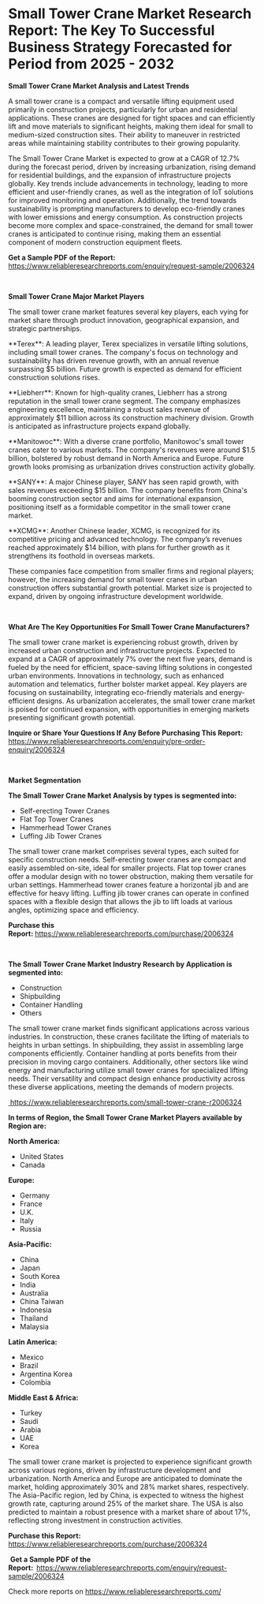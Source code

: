 <p><h1>Small Tower Crane Market Research Report: The Key To Successful Business Strategy Forecasted for Period from 2025 - 2032</h1></p><p><strong>Small Tower Crane Market Analysis and Latest Trends</strong></p>
<p><p>A small tower crane is a compact and versatile lifting equipment used primarily in construction projects, particularly for urban and residential applications. These cranes are designed for tight spaces and can efficiently lift and move materials to significant heights, making them ideal for small to medium-sized construction sites. Their ability to maneuver in restricted areas while maintaining stability contributes to their growing popularity.</p><p>The Small Tower Crane Market is expected to grow at a CAGR of 12.7% during the forecast period, driven by increasing urbanization, rising demand for residential buildings, and the expansion of infrastructure projects globally. Key trends include advancements in technology, leading to more efficient and user-friendly cranes, as well as the integration of IoT solutions for improved monitoring and operation. Additionally, the trend towards sustainability is prompting manufacturers to develop eco-friendly cranes with lower emissions and energy consumption. As construction projects become more complex and space-constrained, the demand for small tower cranes is anticipated to continue rising, making them an essential component of modern construction equipment fleets.</p></p>
<p><strong>Get a Sample PDF of the Report:&nbsp;</strong> <a href="https://www.reliableresearchreports.com/enquiry/request-sample/2006324?utm_campaign=2657&utm_medium=2&utm_source=Github&utm_content=ia&utm_term=10042025&utm_id=small-tower-crane">https://www.reliableresearchreports.com/enquiry/request-sample/2006324</a></p>
<p>&nbsp;</p>
<p><strong>Small Tower Crane Major Market Players</strong></p>
<p><p>The small tower crane market features several key players, each vying for market share through product innovation, geographical expansion, and strategic partnerships.</p><p>**Terex**: A leading player, Terex specializes in versatile lifting solutions, including small tower cranes. The company's focus on technology and sustainability has driven revenue growth, with an annual revenue surpassing $5 billion. Future growth is expected as demand for efficient construction solutions rises.</p><p>**Liebherr**: Known for high-quality cranes, Liebherr has a strong reputation in the small tower crane segment. The company emphasizes engineering excellence, maintaining a robust sales revenue of approximately $11 billion across its construction machinery division. Growth is anticipated as infrastructure projects expand globally.</p><p>**Manitowoc**: With a diverse crane portfolio, Manitowoc's small tower cranes cater to various markets. The company's revenues were around $1.5 billion, bolstered by robust demand in North America and Europe. Future growth looks promising as urbanization drives construction activity globally.</p><p>**SANY**: A major Chinese player, SANY has seen rapid growth, with sales revenues exceeding $15 billion. The company benefits from China's booming construction sector and aims for international expansion, positioning itself as a formidable competitor in the small tower crane market.</p><p>**XCMG**: Another Chinese leader, XCMG, is recognized for its competitive pricing and advanced technology. The company’s revenues reached approximately $14 billion, with plans for further growth as it strengthens its foothold in overseas markets.</p><p>These companies face competition from smaller firms and regional players; however, the increasing demand for small tower cranes in urban construction offers substantial growth potential. Market size is projected to expand, driven by ongoing infrastructure development worldwide.</p></p>
<p>&nbsp;</p>
<p><strong>What Are The Key Opportunities For Small Tower Crane Manufacturers?</strong></p>
<p><p>The small tower crane market is experiencing robust growth, driven by increased urban construction and infrastructure projects. Expected to expand at a CAGR of approximately 7% over the next five years, demand is fueled by the need for efficient, space-saving lifting solutions in congested urban environments. Innovations in technology, such as enhanced automation and telematics, further bolster market appeal. Key players are focusing on sustainability, integrating eco-friendly materials and energy-efficient designs. As urbanization accelerates, the small tower crane market is poised for continued expansion, with opportunities in emerging markets presenting significant growth potential.</p></p>
<p><strong>Inquire or Share Your Questions If Any Before Purchasing This Report:</strong> <a href="https://www.reliableresearchreports.com/enquiry/pre-order-enquiry/2006324?utm_campaign=2657&utm_medium=2&utm_source=Github&utm_content=ia&utm_term=10042025&utm_id=small-tower-crane">https://www.reliableresearchreports.com/enquiry/pre-order-enquiry/2006324</a></p>
<p>&nbsp;</p>
<p><strong>Market Segmentation</strong></p>
<p><strong>The Small Tower Crane Market Analysis by types is segmented into:</strong></p>
<p><ul><li>Self-erecting Tower Cranes</li><li>Flat Top Tower Cranes</li><li>Hammerhead Tower Cranes</li><li>Luffing Jib Tower Cranes</li></ul></p>
<p><p>The small tower crane market comprises several types, each suited for specific construction needs. Self-erecting tower cranes are compact and easily assembled on-site, ideal for smaller projects. Flat top tower cranes offer a modular design with no tower obstruction, making them versatile for urban settings. Hammerhead tower cranes feature a horizontal jib and are effective for heavy lifting. Luffing jib tower cranes can operate in confined spaces with a flexible design that allows the jib to lift loads at various angles, optimizing space and efficiency.</p></p>
<p><strong>Purchase this Report:&nbsp;</strong><a href="https://www.reliableresearchreports.com/purchase/2006324?utm_campaign=2657&utm_medium=2&utm_source=Github&utm_content=ia&utm_term=10042025&utm_id=small-tower-crane">https://www.reliableresearchreports.com/purchase/2006324</a></p>
<p>&nbsp;</p>
<p><strong>The Small Tower Crane Market Industry Research by Application is segmented into:</strong></p>
<p><ul><li>Construction</li><li>Shipbuilding</li><li>Container Handling</li><li>Others</li></ul></p>
<p><p>The small tower crane market finds significant applications across various industries. In construction, these cranes facilitate the lifting of materials to heights in urban settings. In shipbuilding, they assist in assembling large components efficiently. Container handling at ports benefits from their precision in moving cargo containers. Additionally, other sectors like wind energy and manufacturing utilize small tower cranes for specialized lifting needs. Their versatility and compact design enhance productivity across these diverse applications, meeting the demands of modern projects.</p></p>
<p><a href="https://www.reliableresearchreports.com/small-tower-crane-r2006324?utm_campaign=2657&utm_medium=2&utm_source=Github&utm_content=ia&utm_term=10042025&utm_id=small-tower-crane">&nbsp;https://www.reliableresearchreports.com/small-tower-crane-r2006324</a></p>
<p><strong>In terms of Region, the Small Tower Crane Market Players available by Region are:</strong></p>
<p>
    <p> <strong> North America: </strong>
        <ul>
            <li>United States</li>
            <li>Canada</li>
        </ul>
        </p> 
    <p> <strong> Europe: </strong>
        <ul>
            <li>Germany</li>
            <li>France</li>
            <li>U.K.</li>
            <li>Italy</li>
            <li>Russia</li>
        </ul>
        </p> 
    <p> <strong> Asia-Pacific: </strong>
        <ul>
            <li>China</li>
            <li>Japan</li>
            <li>South Korea</li>
            <li>India</li>
            <li>Australia</li>
            <li>China Taiwan</li>
            <li>Indonesia</li>
            <li>Thailand</li>
            <li>Malaysia</li>
        </ul>
        </p> 
    <p> <strong> Latin America: </strong>
        <ul>
            <li>Mexico</li>
            <li>Brazil</li>
            <li>Argentina Korea</li>
            <li>Colombia</li>
        </ul>
        </p> 
    <p> <strong> Middle East & Africa: </strong>
        <ul>
            <li>Turkey</li>
            <li>Saudi</li>
            <li>Arabia</li>
            <li>UAE</li>
            <li>Korea</li>
        </ul>
    </p>
    </p>
<p><p>The small tower crane market is projected to experience significant growth across various regions, driven by infrastructure development and urbanization. North America and Europe are anticipated to dominate the market, holding approximately 30% and 28% market shares, respectively. The Asia-Pacific region, led by China, is expected to witness the highest growth rate, capturing around 25% of the market share. The USA is also predicted to maintain a robust presence with a market share of about 17%, reflecting strong investment in construction activities.</p></p>
<p><strong>Purchase this Report: </strong><a href="https://www.reliableresearchreports.com/purchase/2006324?utm_campaign=2657&utm_medium=2&utm_source=Github&utm_content=ia&utm_term=10042025&utm_id=small-tower-crane">https://www.reliableresearchreports.com/purchase/2006324</a></p>
<p>&nbsp;<strong>Get a Sample PDF of the Report:&nbsp;&nbsp;</strong><a href="https://www.reliableresearchreports.com/enquiry/request-sample/2006324?utm_campaign=2657&utm_medium=2&utm_source=Github&utm_content=ia&utm_term=10042025&utm_id=small-tower-crane">https://www.reliableresearchreports.com/enquiry/request-sample/2006324</a></p>
<p><strong></strong></p>
<p>Check more reports on <a href="https://www.reliableresearchreports.com/?utm_campaign=2657&utm_medium=2&utm_source=Github&utm_content=ia&utm_term=10042025&utm_id=small-tower-crane">https://www.reliableresearchreports.com/</a></p>